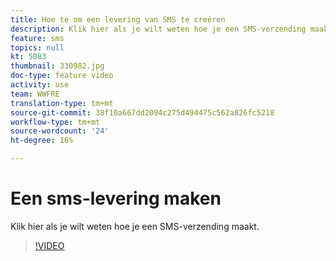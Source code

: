 ```yaml
---
title: Hoe te om een levering van SMS te creëren
description: Klik hier als je wilt weten hoe je een SMS-verzending maakt.
feature: sms
topics: null
kt: 5083
thumbnail: 330982.jpg
doc-type: feature video
activity: use
team: WWFRE
translation-type: tm+mt
source-git-commit: 38f10a667dd2094c275d494475c562a826fc5218
workflow-type: tm+mt
source-wordcount: '24'
ht-degree: 16%

---
```



# Een sms-levering maken

Klik hier als je wilt weten hoe je een SMS-verzending maakt.

>[!VIDEO](https://video.tv.adobe.com/v/330982)
